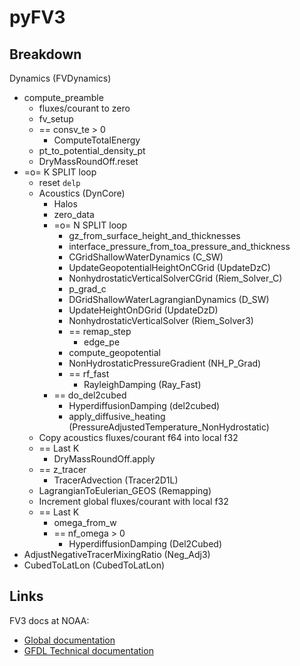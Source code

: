 # pyFV3

## Breakdown

Dynamics (FVDynamics)

- compute_preamble
    - fluxes/courant to zero
    - fv_setup
    - == consv_te > 0
        - ComputeTotalEnergy
    - pt_to_potential_density_pt
    - DryMassRoundOff.reset
- =o= K SPLIT loop
    - reset `delp`
    - Acoustics (DynCore)
        - Halos
        - zero_data
        - =o= N SPLIT loop
            - gz_from_surface_height_and_thicknesses
            - interface_pressure_from_toa_pressure_and_thickness
            - CGridShallowWaterDynamics (C_SW)
            - UpdateGeopotentialHeightOnCGrid (UpdateDzC)
            - NonhydrostaticVerticalSolverCGrid (Riem_Solver_C)
            - p_grad_c
            - DGridShallowWaterLagrangianDynamics (D_SW)
            - UpdateHeightOnDGrid (UpdateDzD)
            - NonhydrostaticVerticalSolver (Riem_Solver3)
            - == remap_step
                - edge_pe
            - compute_geopotential
            - NonHydrostaticPressureGradient (NH_P_Grad)
            - == rf_fast
                - RayleighDamping (Ray_Fast)
        - == do_del2cubed
            - HyperdiffusionDamping (del2cubed)
            - apply_diffusive_heating (PressureAdjustedTemperature_NonHydrostatic)
    - Copy acoustics fluxes/courant f64 into local f32
    - == Last K
        - DryMassRoundOff.apply
    - == z_tracer
        - TracerAdvection (Tracer2D1L)
    - LagrangianToEulerian_GEOS (Remapping)
    - Increment global fluxes/courant with local f32
    - == Last K
        - omega_from_w
        - == nf_omega > 0
            - HyperdiffusionDamping (Del2Cubed)
- AdjustNegativeTracerMixingRatio (Neg_Adj3)
- CubedToLatLon (CubedToLatLon)

## Links

FV3 docs at NOAA:

- [Global documentation](https://www.gfdl.noaa.gov/fv3/)
- [GFDL Technical documentation](https://repository.library.noaa.gov/view/noaa/30725)
